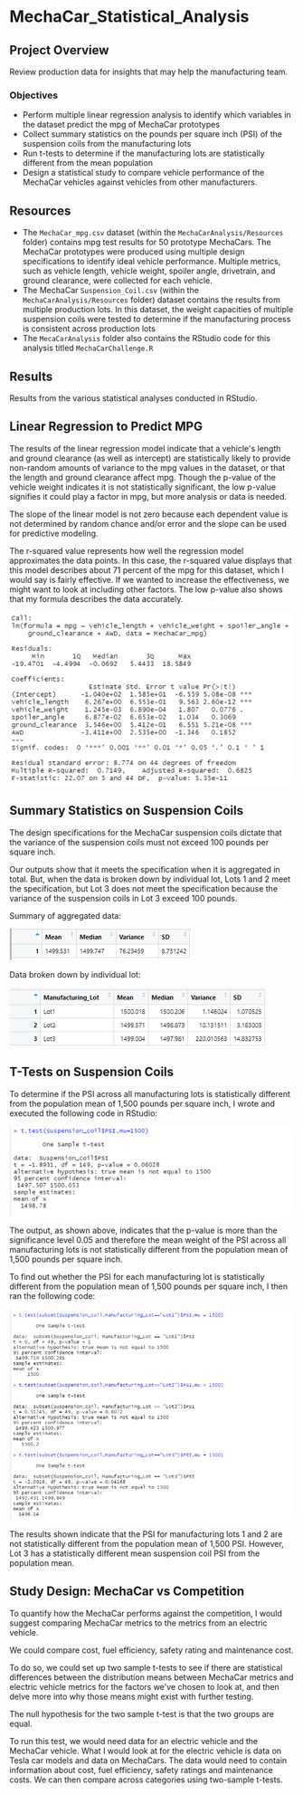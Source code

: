 # MechaCar_Statistical_Analysis

## Project Overview
Review production data for insights that may help the manufacturing team.

### Objectives

- Perform multiple linear regression analysis to identify which variables in the dataset predict the mpg of MechaCar prototypes
- Collect summary statistics on the pounds per square inch (PSI) of the suspension coils from the manufacturing lots
- Run t-tests to determine if the manufacturing lots are statistically different from the mean population
- Design a statistical study to compare vehicle performance of the MechaCar vehicles against vehicles from other manufacturers.

## Resources
- The `MechaCar_mpg.csv` dataset (within the `MechaCarAnalysis/Resources` folder) contains mpg test results for 50 prototype MechaCars. The MechaCar prototypes were produced using multiple design specifications to identify ideal vehicle performance. Multiple metrics, such as vehicle length, vehicle weight, spoiler angle, drivetrain, and ground clearance, were collected for each vehicle. 
- The MechaCar `Suspension_Coil.csv` (within the `MechaCarAnalysis/Resources` folder) dataset contains the results from multiple production lots. In this dataset, the weight capacities of multiple suspension coils were tested to determine if the manufacturing process is consistent across production lots
- The `MecaCarAnalysis` folder also contains the RStudio code for this analysis titled `MechaCarChallenge.R`

## Results

Results from the various statistical analyses conducted in RStudio.

## Linear Regression to Predict MPG

The results of the linear regression model indicate that a vehicle's length and ground clearance (as well as intercept) are statistically likely to provide non-random amounts of variance to the mpg values in the dataset, or that the length and ground clearance affect mpg. Though the p-value of the vehicle weight indicates it is not statistically significant, the low p-value signifies it could play a factor in mpg, but more analysis or data is needed.

The slope of the linear model is not zero because each dependent value is not determined by random chance and/or error and the slope can be used for predictive modeling.

The r-squared value represents how well the regression model approximates the data points. In this case, the r-squared value displays that this model describes about 71 percent of the mpg for this dataset, which I would say is fairly effective. If we wanted to increase the effectiveness, we might want to look at including other factors. The low p-value also shows that my formula describes the data accurately.

![Deliverable 1](Images/Deliverable1.PNG)

## Summary Statistics on Suspension Coils

The design specifications for the MechaCar suspension coils dictate that the variance of the suspension coils must not exceed 100 pounds per square inch.

 Our outputs show that it meets the specification when it is aggregated in total. But, when the data is broken down by individual lot, Lots 1 and 2 meet the specification, but Lot 3 does not meet the specification because the variance of the suspension coils in Lot 3 exceed 100 pounds.

Summary of aggregated data:

![summary table](Images/Deliverable2.5.PNG)

Data broken down by individual lot:

![individual](Images/Deliverable2.PNG)

## T-Tests on Suspension Coils

To determine if the PSI across all manufacturing lots is statistically different from the population mean of 1,500 pounds per square inch, I wrote and executed the following code in RStudio:

![test1](Images/ttest1.PNG)

The output, as shown above, indicates that the p-value is more than the significance level 0.05 and therefore the mean weight of the PSI across all manufacturing lots is not statistically different from the population mean of 1,500 pounds per square inch.

To find out whether the PSI for each manufacturing lot is statistically different from the population mean of 1,500 pounds per square inch, I then ran the following code:

![test2](Images/ttestgroup.PNG)

The results shown indicate that the PSI for manufacturing lots 1 and 2 are not statistically different from the population mean of 1,500 PSI. However, Lot 3 has a statistically different mean suspension coil PSI from the population mean.

## Study Design: MechaCar vs Competition

To quantify how the MechaCar performs against the competition, I would suggest comparing MechaCar metrics to the metrics from an electric vehicle.

We could compare cost, fuel efficiency, safety rating and maintenance cost.

To do so, we could set up two sample t-tests to see if there are statistical differences between the distribution means between MechaCar metrics and electric vehicle metrics for the factors we've chosen to look at, and then delve more into why those means might exist with further testing.

The null hypothesis for the two sample t-test is that the two groups are equal.

To run this test, we would need data for an electric vehicle and the MechaCar vehicle. What I would look at for the electric vehicle is data on Tesla car models and data on MechaCars. The data would need to contain information about cost, fuel efficiency, safety ratings and maintenance costs. We can then compare across categories using two-sample t-tests.